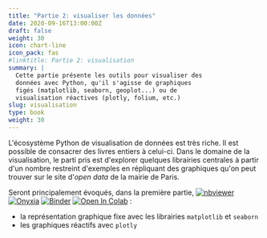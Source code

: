 ```yaml
---
title: "Partie 2: visualiser les données"
date: 2020-09-16T13:00:00Z
draft: false
weight: 30
icon: chart-line
icon_pack: fas
#linktitle: Partie 2: visualisation
summary: |
  Cette partie présente les outils pour visualiser des
  données avec Python, qu'il s'agisse de graphiques
  figés (matplotlib, seaborn, geoplot...) ou de
  visualisation réactives (plotly, folium, etc.)
slug: visualisation
type: book
weight: 30
---
```




L'écosystème Python de visualisation de données est très riche. Il est
possible de consacrer des livres entiers à celui-ci. 
Dans le domaine de la visualisation, le parti pris est d'explorer quelques
librairies centrales à partir d'un nombre restreint d'exemples en
répliquant des graphiques qu'on peut trouver sur le site d'*open data* de la 
mairie de Paris. 

Seront principalement évoqués, dans la première partie, 
<a href="https://github.com/linogaliana/python-datascientist/blob/master/content/visualisation/notebooks/tp5.ipynb" class="github"><i class="fab fa-github"></i></a>
[![nbviewer](https://img.shields.io/badge/visualize-nbviewer-blue)](https://nbviewer.jupyter.org/github/linogaliana/python-datascientist/blob/master/content/visualisation/notebooks/tp5.ipynb)
[![Onyxia](https://img.shields.io/badge/launch-onyxia-brightgreen)](https://datalab.sspcloud.fr/my-lab/catalogue/inseefrlab-helm-charts-datascience/jupyter/deploiement?resources.requests.memory=4096Mi)
[![Binder](https://mybinder.org/badge_logo.svg)](https://mybinder.org/v2/gh/linogaliana/python-datascientist/master?filepath=content/visualisation/notebooks/tp5.ipynb)
[![Open In Colab](https://colab.research.google.com/assets/colab-badge.svg)](http://colab.research.google.com/github/linogaliana/python-datascientist/blob/master/content/visualisation/notebooks/tp5.ipynb) :

* la représentation graphique fixe avec les librairies `matplotlib` et `seaborn`
* les graphiques réactifs avec `plotly`

